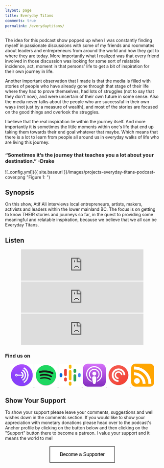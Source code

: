 ```yaml
---
layout: page
title: Everyday Titans
comments: true
permalink: /everydaytitans/
---
```


<style>
    .button {
    padding: 16px 32px;
    text-align: center;
    text-decoration: none;
    display: inline-block;
    font-size: 16px;
    margin: 4px 2px;
    transition-duration: 0.4s;
    cursor: pointer;
    background-color: white;
    color: black;
    border: 2px solid #555555;
    }

    .button:hover {
    background-color: black;
    color: white;
    }
</style>

The idea for this podcast show popped up when I was constantly finding myself in passionate discussions with some of my friends and roommates about leaders and entrepreneurs from around the world and how they got to where they are today. More importantly what I realized was that every friend involved in those discussion was looking for some sort of relatable incidence, act, moment in that persons' life to get a bit of inspiration for their own journey in life. 

Another important observation that I made is that the media is filled with stories of people who have already gone through that stage of their life where they had to prove themselves, had lots of struggles (not to say that they don't now), and were uncertain of their own future in some sense. Also the media never talks about the people who are successful in their own ways (not just by a measure of wealth), and most of the stories are focused on the good things and overlook the struggles.

I believe that the real inspiration lie within the journey itself. And more importantly it is sometimes the little moments within one's life that end up taking them towards their end goal whatever that maybe. Which means that there is a lot to learn from people all around us in everyday walks of life who are living this journey. 

### “Sometimes it’s the journey that teaches you a lot about your destination.” -Drake

![_config.yml]({{ site.baseurl }}/images/projects-everyday-titans-podcast-cover.png "Figure 1: ")

## Synopsis

On this show, Atif Ali interviews local entrepreneurs, artists, makers, activists and leaders within the lower mainland BC. The focus is on getting to know THEIR stories and journeys so far, in the quest to providing some meaningful and relatable inspiration, because we believe that we all can be Everyday Titans.

## Listen

<div style="text-align:center;">
    <iframe src="https://anchor.fm/everydaytitans/embed/episodes/Designing-Next-Gen-Proactive-Pharmacy-Care-with-Nick-Hui-ene0hg" height="102px" width="400px" frameborder="0" scrolling="no"></iframe>
    <iframe src="https://anchor.fm/everydaytitans/embed/episodes/Launch-Trailer-en4rd7" height="102px" width="400px" frameborder="0" scrolling="no"></iframe>
    <iframe src="https://anchor.fm/everydaytitans/embed/episodes/Pre-launch-Trailer-egbuhq/a-a2kpico" height="102px" width="400px" frameborder="0" scrolling="no" display="block"></iframe>
</div>

### Find us on
<div style="text-align:center;">
    <a href="https://anchor.fm/everydaytitans">
        <img src="/images/anchorfm-logo.png" alt="Anchor fm" height="75px" width="75px">
    </a>
    <a href="https://open.spotify.com/show/0dq37TwcyyxJUMCR3ICbf6">
        <img src="/images/spotify-logo.png" alt="Spotify" height="75px" width="75px">
    </a>
    <a href="https://www.google.com/podcasts?feed=aHR0cHM6Ly9hbmNob3IuZm0vcy8yYTUwYWMxMC9wb2RjYXN0L3Jzcw==">
        <img src="/images/googlepodcasts-logo.png" alt="Google Podcast" height="75px" width="75px">
    </a>
    <a href="https://podcasts.apple.com/us/podcast/everyday-titans/id1522368829?uo=4">
        <img src="/images/applepodcasts-logo.png" alt="Apple Podcast" height="75px" width="75px">
    </a>
    <a href="https://pca.st/g0lgj8pb">
        <img src="/images/pocketcasts-logo.png" alt="Pocket Casts" height="75px" width="75px">
    </a>
    <a href="https://anchor.fm/s/2a50ac10/podcast/rss">
        <img src="/images/rss-logo.png" alt="RSS" height="75px" width="75px">
    </a>
</div>

## Show Your Support

To show your support please leave your comments, suggestions and well wishes down in the comments section. If you would like to show your appreciation with monetary donations please head over to the podcast's Anchor profile by clicking on the button below and then clicking on the "Support" button there to become a patreon. I value your support and it means the world to me!

<div style="text-align:center;">
    <a href="https://anchor.fm/everydaytitans">
        <button class="button">Become a Supporter</button>
    </a>
</div>
<br/><br/>
